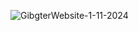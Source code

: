 ![GibgterWebsite-1-11-2024](https://github.com/redfertemer/gibgter.com/assets/99564921/db0bf410-a15e-4f79-a66f-f79a32b8f4ff)

















































